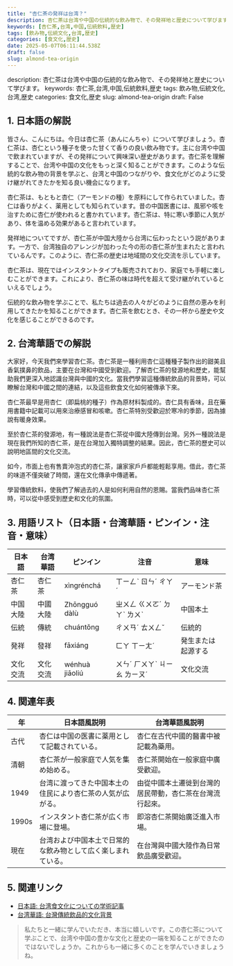 ```yaml
---
title: "杏仁茶の発祥は台湾？"
description: 杏仁茶は台湾や中国の伝統的な飲み物で、その発祥地と歴史について学びます。
keywords: [杏仁茶,台湾,中国,伝統飲料,歴史]
tags: [飲み物,伝統文化,台湾,歴史]
categories: [食文化,歴史]
date: 2025-05-07T06:11:44.538Z
draft: false
slug: almond-tea-origin
---
```


description: 杏仁茶は台湾や中国の伝統的な飲み物で、その発祥地と歴史について学びます。
keywords: 杏仁茶,台湾,中国,伝統飲料,歴史
tags: 飲み物,伝統文化,台湾,歴史
categories: 食文化,歴史
slug: almond-tea-origin
draft: False

## 1. 日本語の解説

皆さん、こんにちは。今日は杏仁茶（あんにんちゃ）について学びましょう。杏仁茶は、杏仁という種子を使った甘くて香りの良い飲み物です。主に台湾や中国で飲まれていますが、その発祥について興味深い歴史があります。杏仁茶を理解することで、台湾や中国の文化をもっと深く知ることができます。このような伝統的な飲み物の背景を学ぶと、台湾と中国のつながりや、食文化がどのように受け継がれてきたかを知る良い機会になります。

杏仁茶は、もともと杏仁（アーモンドの種）を原料にして作られていました。杏仁は香りがよく、薬用としても知られています。昔の中国医書には、風邪や咳を治すために杏仁が使われると書かれています。杏仁茶は、特に寒い季節に人気があり、体を温める効果があると言われています。

発祥地についてですが、杏仁茶が中国大陸から台湾に伝わったという説があります。一方で、台湾独自のアレンジが加わった今の形の杏仁茶が生まれたと言われているんです。このように、杏仁茶の歴史は地域間の文化交流を示しています。

杏仁茶は、現在ではインスタントタイプも販売されており、家庭でも手軽に楽しむことができます。これにより、杏仁茶の味は時代を超えて受け継がれているといえるでしょう。

伝統的な飲み物を学ぶことで、私たちは過去の人々がどのように自然の恵みを利用してきたかを知ることができます。杏仁茶を飲むとき、その一杯から歴史や文化を感じることができるのです。

## 2. 台湾華語での解説

大家好，今天我們來學習杏仁茶。杏仁茶是一種利用杏仁這種種子製作出的甜美且香氣撲鼻的飲品，主要在台灣和中國受到歡迎。了解杏仁茶的發源地和歷史，能幫助我們更深入地認識台灣與中國的文化。當我們學習這種傳統飲品的背景時，可以瞭解台灣和中國之間的連結，以及這些飲食文化如何被傳承下來。

杏仁茶最早是用杏仁（即扁桃的種子）作為原材料製成的。杏仁具有香味，且在藥用書籍中記載可以用來治療感冒和咳嗽。杏仁茶特別受歡迎於寒冷的季節，因為據說有暖身效果。

至於杏仁茶的發源地，有一種說法是杏仁茶從中國大陸傳到台灣。另外一種說法是現在我們所知的杏仁茶，是在台灣加入獨特調整的結果。因此，杏仁茶的歷史可以說明地區間的文化交流。

如今，市面上也有售賣沖泡式的杏仁茶，讓家家戶戶都能輕鬆享用。借此，杏仁茶的味道不僅突破了時間，還在文化傳承中傳遞著。

學習傳統飲料，使我們了解過去的人是如何利用自然的恩賜。當我們品味杏仁茶時，可以從中感受到歷史和文化的氛圍。

## 3. 用語リスト（日本語・台湾華語・ピンイン・注音・意味）

| 日本語      | 台湾華語 | ピンイン  | 注音    | 意味                     |
|-------------|----------|----------|--------|--------------------------|
| 杏仁茶      | 杏仁茶   | xìngrénchá | ㄒㄧㄥˋ ㄖㄣˊ ㄔㄚˊ | アーモンド茶             |
| 中国大陸    | 中國大陸 | Zhōngguó dàlù | ㄓㄨㄥ ㄍㄨㄛˊ ㄉㄚˋ ㄌㄨˋ | 中国本土                 |
| 伝統        | 傳統     | chuántǒng | ㄔㄨㄢˊ ㄊㄨㄥˇ | 伝統的                   |
| 発祥        | 發祥     | fāxiáng  | ㄈㄚ ㄒㄧㄤˊ | 発生または起源する       |
| 文化交流    | 文化交流 | wénhuà jiāoliú | ㄨㄣˊ ㄏㄨㄚˋ ㄐㄧㄠ ㄌㄧㄡˊ | 文化交流                 |

## 4. 関連年表

| 年   | 日本語風説明                                   | 台湾華語風説明                               |
|------|--------------------------------------------|--------------------------------------------|
| 古代 | 杏仁は中国の医書に薬用として記載されている。         | 杏仁在古代中國的醫書中被記載為藥用。           |
| 清朝 | 杏仁茶が一般家庭で人気を集め始める。               | 杏仁茶開始在一般家庭中廣受歡迎。             |
| 1949 | 台湾に渡ってきた中国本土の住民により杏仁茶の人気が広がる。 | 由從中國本土遷徙到台灣的居民帶動，杏仁茶在台灣流行起來。 |
| 1990s | インスタント杏仁茶が広く市場に登場。                | 即溶杏仁茶開始廣泛進入市場。                 |
| 現在 | 台湾および中国本土で日常的な飲み物として広く楽しまれている。 | 在台灣與中國大陸作為日常飲品廣受歡迎。           |

## 5. 関連リンク

- [日本語: 台湾食文化についての学術記事](https://example.com/japanese-taiwan-food-culture)
- [台湾華語: 台灣傳統飲品的文化背景](https://example.com/taiwan-traditional-drinks)

>私たちと一緒に学んでいただき、本当に嬉しいです。この杏仁茶について学ぶことで、台湾や中国の豊かな文化と歴史の一端を知ることができたのではないでしょうか。これからも一緒に多くのことを学んでいきましょうね。